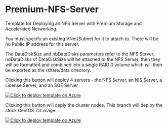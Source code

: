 # Premium-NFS-Server
Template for Deploying an NFS Server with Premium Storage and Accelerated Networking.

You must specify an existing VNet/Subnet for it to attach to.
There will be no Public IP address for this server.

The DataDiskSize and nbDataDisks parameters refer to the NFS Server.  ndDataDisks of DataDiskSize will be attached to the NFS Server, then they will be formatted and combined into a single RAID 0 volume which will then be exported as the /share/data directory. 

Clicking this button will deploy 4 servers - the NFS Server, an NIS Server, a License Server, and an SGE Server

[![Click to deploy template on Azure](http://azuredeploy.net/deploybutton.png "Click to deploy template on Azure")](https://portal.azure.com/#create/Microsoft.Template/uri/https%3A%2F%2Fraw.githubusercontent.com%2Fgrandparoach%2FPremium-NFS-Server%2Fspecial%2Fazuredeploy.json)  



Clicking this button will deply the cluster nodes.  This branch will deploy the stock CentOS 7.3 image

[![Click to deploy template on Azure](http://azuredeploy.net/deploybutton.png "Click to deploy template on Azure")](https://portal.azure.com/#create/Microsoft.Template/uri/https%3A%2F%2Fraw.githubusercontent.com%2Fgrandparoach%2FPremium-NFS-Server%2Fspecial%2Fcluster.json)  

